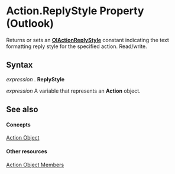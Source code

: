 
# Action.ReplyStyle Property (Outlook)

Returns or sets an  **[OlActionReplyStyle](730f9712-a2bb-f698-d210-9dc94da373e8.md)** constant indicating the text formatting reply style for the specified action. Read/write.


## Syntax

 _expression_ . **ReplyStyle**

 _expression_ A variable that represents an **Action** object.


## See also


#### Concepts


[Action Object](22bd8d4a-9cf4-bd37-011b-8da3dfadf761.md)
#### Other resources


[Action Object Members](b423cdd8-c67e-a53b-9166-eacfd5a33e7c.md)
